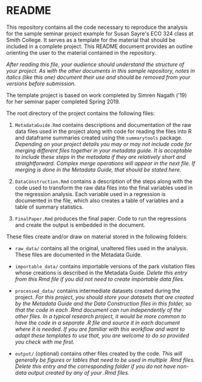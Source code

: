 # README
This repository contains all the code necessary to reproduce the analysis for the sample seminar project example for Susan Sayre's ECO 324 class at Smith College. It serves as a template for the material that should be included in a complete project. This README document provides an outline orienting the user to the material contained in the repository. 

*After reading this file, your audience should understand the structure of your project. As with the other documents in this sample repository, notes in italics (like this one) document their use and should be removed from your versions before submission.*

The template project is based on work completed by Simren Nagath ('19) for her seminar paper completed Spring 2019.

The root directory of the project contains the following files:

1. `MetadataGuide.Rmd` contains descriptions and documentation of the raw data files used in the project along with code for reading the files into R and dataframe summaries created using the `summarytools` package. *Depending on your project details you may or may not include code for merging different files together in your metadata guide. It is acceptable to include these steps in the metadata if they are relatively short and straightforward. Complex merge operations will appear in the next file. If merging is done in the Metadata Guide, that should be stated here.*

2. `DataConstruction.Rmd` contains a description of the steps along with the code used to transform the raw data files into the final variables used in the regression analysis. Each variable used in a regression is documented in the file, which also creates a table of variables and a table of summary statistics.

3. `FinalPaper.Rmd` produces the final paper. Code to run the regressions and create the output is embedded in the document.

These files create and/or draw on material stored in the following folders:

- `raw_data/` contains all the original, unaltered files used in the analysis. These files are documented in the Metadata Guide.
  
- `importable_data/` contains importable versions of the park visitation files whose creations is described in the Metadata Guide. *Delete this entry from this Rmd file if you did not need to create importable data files.*
   
- `processed_data/` contains intermediate datasets created during the project. *For this project, you should store your datasets that are created by the Metadata Guide and the Data Construction files in this folder, so that the code in each .Rmd document can run independently of the other files. In a typical research project, it would be more common to have the code in a separate .R file and source it in each document where it is needed. If you are familiar with this workflow and want to adapt these templates to use that, you are welcome to do so provided you check with me first.*

- `output/` (optional) contains other files created by the code. *This will generally be figures or tables that need to be used in multiple .Rmd files. Delete this entry and the corresponding folder if you do not have non-data output created by any of your .Rmd files.*

